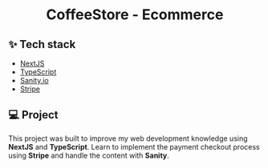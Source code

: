 <h1 align="center">CoffeeStore - Ecommerce</h1>

## ✨ Tech stack

- [NextJS](https://nextjs.org/)
- [TypeScript](https://www.typescriptlang.org/)
- [Sanity.io](https://www.sanity.io/)
- [Stripe](https://stripe.com)

## 💻 Project

This project was built to improve my web development knowledge using **NextJS** and **TypeScript**. Learn to implement the payment checkout process using **Stripe** and handle the content with **Sanity**.
